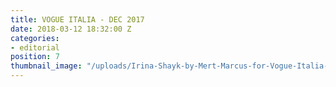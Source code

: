 ```yaml
---
title: VOGUE ITALIA - DEC 2017
date: 2018-03-12 18:32:00 Z
categories:
- editorial
position: 7
thumbnail_image: "/uploads/Irina-Shayk-by-Mert-Marcus-for-Vogue-Italia-December-2017-Cover-760x942.jpg"
---
```


